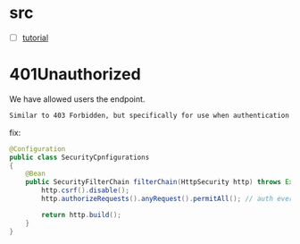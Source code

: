 


# src
- [ ] [tutorial](https://www.youtube.com/watch?v=CLG0ha_a0q8)


# 401Unauthorized
We have allowed users the endpoint.
```bash
Similar to 403 Forbidden, but specifically for use when authentication is possible but has failed or not yet been provided. The response must include a WWW-Authenticate header field containing a challenge applicable to the requested resource.
```

fix:
```java
@Configuration
public class SecurityCpnfigurations 
{
    @Bean
    public SecurityFilterChain filterChain(HttpSecurity http) throws Exception {
        http.csrf().disable();
        http.authorizeRequests().anyRequest().permitAll(); // auth everyone to use it for now [temp]

        return http.build();
    }
}
```